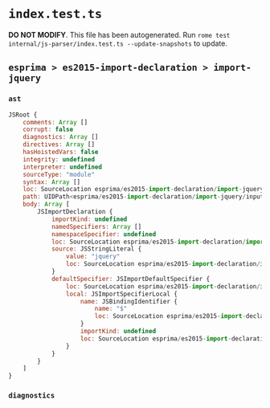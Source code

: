 # `index.test.ts`

**DO NOT MODIFY**. This file has been autogenerated. Run `rome test internal/js-parser/index.test.ts --update-snapshots` to update.

## `esprima > es2015-import-declaration > import-jquery`

### `ast`

```javascript
JSRoot {
	comments: Array []
	corrupt: false
	diagnostics: Array []
	directives: Array []
	hasHoistedVars: false
	integrity: undefined
	interpreter: undefined
	sourceType: "module"
	syntax: Array []
	loc: SourceLocation esprima/es2015-import-declaration/import-jquery/input.js 1:0-2:0
	path: UIDPath<esprima/es2015-import-declaration/import-jquery/input.js>
	body: Array [
		JSImportDeclaration {
			importKind: undefined
			namedSpecifiers: Array []
			namespaceSpecifier: undefined
			loc: SourceLocation esprima/es2015-import-declaration/import-jquery/input.js 1:0-1:22
			source: JSStringLiteral {
				value: "jquery"
				loc: SourceLocation esprima/es2015-import-declaration/import-jquery/input.js 1:14-1:22
			}
			defaultSpecifier: JSImportDefaultSpecifier {
				loc: SourceLocation esprima/es2015-import-declaration/import-jquery/input.js 1:0-1:8
				local: JSImportSpecifierLocal {
					name: JSBindingIdentifier {
						name: "$"
						loc: SourceLocation esprima/es2015-import-declaration/import-jquery/input.js 1:7-1:8 ($)
					}
					importKind: undefined
					loc: SourceLocation esprima/es2015-import-declaration/import-jquery/input.js 1:7-1:8
				}
			}
		}
	]
}
```

### `diagnostics`

```

```
